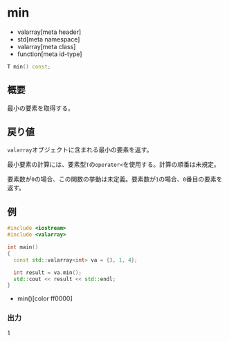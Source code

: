 # min
* valarray[meta header]
* std[meta namespace]
* valarray[meta class]
* function[meta id-type]

```cpp
T min() const;
```

## 概要
最小の要素を取得する。


## 戻り値
`valarray`オブジェクトに含まれる最小の要素を返す。

最小要素の計算には、要素型`T`の`operator<`を使用する。計算の順番は未規定。

要素数が`0`の場合、この関数の挙動は未定義。要素数が`1`の場合、`0`番目の要素を返す。


## 例
```cpp
#include <iostream>
#include <valarray>

int main()
{
  const std::valarray<int> va = {3, 1, 4};

  int result = va.min();
  std::cout << result << std::endl;
}
```
* min()[color ff0000]

### 出力
```
1
```


